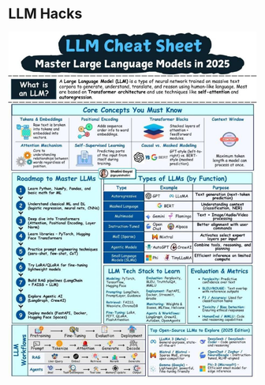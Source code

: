 # LLM Hacks

![LLM Cheat Sheet](https://github.com/erfanbsoula/LLM-Hacks/blob/main/LLM-Cheat-Sheet.jpg)
